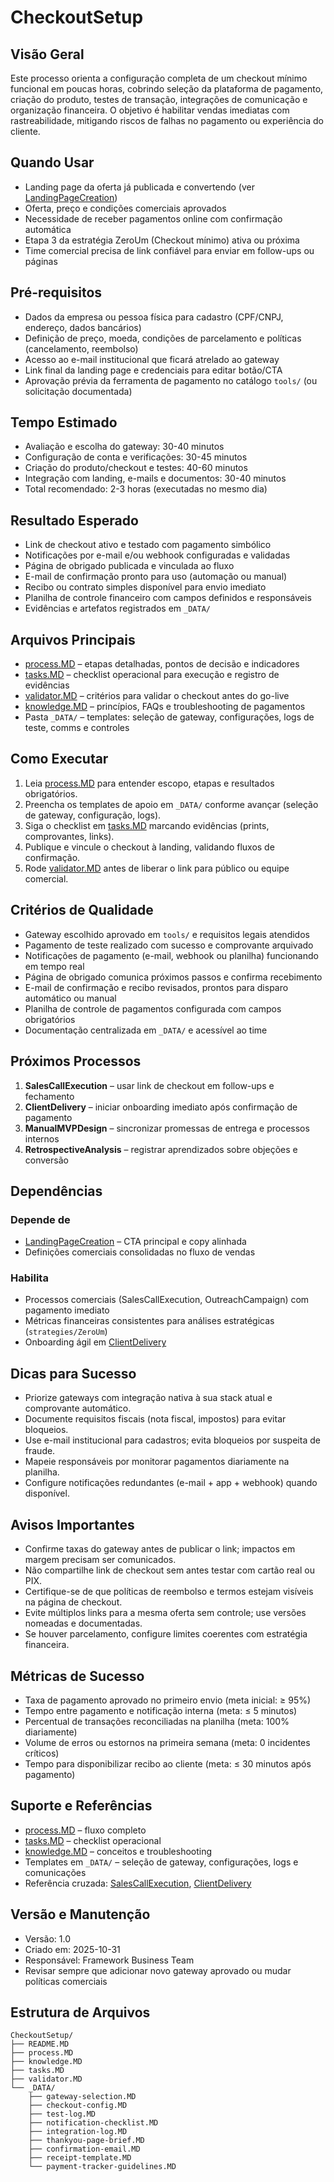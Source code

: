 # CheckoutSetup

## Visão Geral

Este processo orienta a configuração completa de um checkout mínimo funcional em poucas horas, cobrindo seleção da plataforma de pagamento, criação do produto, testes de transação, integrações de comunicação e organização financeira. O objetivo é habilitar vendas imediatas com rastreabilidade, mitigando riscos de falhas no pagamento ou experiência do cliente.

## Quando Usar
- Landing page da oferta já publicada e convertendo (ver [LandingPageCreation](../LandingPageCreation/process.MD))
- Oferta, preço e condições comerciais aprovados
- Necessidade de receber pagamentos online com confirmação automática
- Etapa 3 da estratégia ZeroUm (Checkout mínimo) ativa ou próxima
- Time comercial precisa de link confiável para enviar em follow-ups ou páginas

## Pré-requisitos
- Dados da empresa ou pessoa física para cadastro (CPF/CNPJ, endereço, dados bancários)
- Definição de preço, moeda, condições de parcelamento e políticas (cancelamento, reembolso)
- Acesso ao e-mail institucional que ficará atrelado ao gateway
- Link final da landing page e credenciais para editar botão/CTA
- Aprovação prévia da ferramenta de pagamento no catálogo `tools/` (ou solicitação documentada)

## Tempo Estimado
- Avaliação e escolha do gateway: 30-40 minutos
- Configuração de conta e verificações: 30-45 minutos
- Criação do produto/checkout e testes: 40-60 minutos
- Integração com landing, e-mails e documentos: 30-40 minutos
- Total recomendado: 2-3 horas (executadas no mesmo dia)

## Resultado Esperado
- Link de checkout ativo e testado com pagamento simbólico
- Notificações por e-mail e/ou webhook configuradas e validadas
- Página de obrigado publicada e vinculada ao fluxo
- E-mail de confirmação pronto para uso (automação ou manual)
- Recibo ou contrato simples disponível para envio imediato
- Planilha de controle financeiro com campos definidos e responsáveis
- Evidências e artefatos registrados em `_DATA/`

## Arquivos Principais
- [process.MD](process.MD) – etapas detalhadas, pontos de decisão e indicadores
- [tasks.MD](tasks.MD) – checklist operacional para execução e registro de evidências
- [validator.MD](validator.MD) – critérios para validar o checkout antes do go-live
- [knowledge.MD](knowledge.MD) – princípios, FAQs e troubleshooting de pagamentos
- Pasta `_DATA/` – templates: seleção de gateway, configurações, logs de teste, comms e controles

## Como Executar
1. Leia [process.MD](process.MD) para entender escopo, etapas e resultados obrigatórios.
2. Preencha os templates de apoio em `_DATA/` conforme avançar (seleção de gateway, configuração, logs).
3. Siga o checklist em [tasks.MD](tasks.MD) marcando evidências (prints, comprovantes, links).
4. Publique e vincule o checkout à landing, validando fluxos de confirmação.
5. Rode [validator.MD](validator.MD) antes de liberar o link para público ou equipe comercial.

## Critérios de Qualidade
- Gateway escolhido aprovado em `tools/` e requisitos legais atendidos
- Pagamento de teste realizado com sucesso e comprovante arquivado
- Notificações de pagamento (e-mail, webhook ou planilha) funcionando em tempo real
- Página de obrigado comunica próximos passos e confirma recebimento
- E-mail de confirmação e recibo revisados, prontos para disparo automático ou manual
- Planilha de controle de pagamentos configurada com campos obrigatórios
- Documentação centralizada em `_DATA/` e acessível ao time

## Próximos Processos
1. **SalesCallExecution** – usar link de checkout em follow-ups e fechamento
2. **ClientDelivery** – iniciar onboarding imediato após confirmação de pagamento
3. **ManualMVPDesign** – sincronizar promessas de entrega e processos internos
4. **RetrospectiveAnalysis** – registrar aprendizados sobre objeções e conversão

## Dependências
### Depende de
- [LandingPageCreation](../LandingPageCreation/process.MD) – CTA principal e copy alinhada
- Definições comerciais consolidadas no fluxo de vendas

### Habilita
- Processos comerciais (SalesCallExecution, OutreachCampaign) com pagamento imediato
- Métricas financeiras consistentes para análises estratégicas (`strategies/ZeroUm`)
- Onboarding ágil em [ClientDelivery](../ClientDelivery/process.MD)

## Dicas para Sucesso
- Priorize gateways com integração nativa à sua stack atual e comprovante automático.
- Documente requisitos fiscais (nota fiscal, impostos) para evitar bloqueios.
- Use e-mail institucional para cadastros; evita bloqueios por suspeita de fraude.
- Mapeie responsáveis por monitorar pagamentos diariamente na planilha.
- Configure notificações redundantes (e-mail + app + webhook) quando disponível.

## Avisos Importantes
- Confirme taxas do gateway antes de publicar o link; impactos em margem precisam ser comunicados.
- Não compartilhe link de checkout sem antes testar com cartão real ou PIX.
- Certifique-se de que políticas de reembolso e termos estejam visíveis na página de checkout.
- Evite múltiplos links para a mesma oferta sem controle; use versões nomeadas e documentadas.
- Se houver parcelamento, configure limites coerentes com estratégia financeira.

## Métricas de Sucesso
- Taxa de pagamento aprovado no primeiro envio (meta inicial: ≥ 95%)
- Tempo entre pagamento e notificação interna (meta: ≤ 5 minutos)
- Percentual de transações reconciliadas na planilha (meta: 100% diariamente)
- Volume de erros ou estornos na primeira semana (meta: 0 incidentes críticos)
- Tempo para disponibilizar recibo ao cliente (meta: ≤ 30 minutos após pagamento)

## Suporte e Referências
- [process.MD](process.MD) – fluxo completo
- [tasks.MD](tasks.MD) – checklist operacional
- [knowledge.MD](knowledge.MD) – conceitos e troubleshooting
- Templates em `_DATA/` – seleção de gateway, configurações, logs e comunicações
- Referência cruzada: [SalesCallExecution](../SalesCallExecution/process.MD), [ClientDelivery](../ClientDelivery/process.MD)

## Versão e Manutenção
- Versão: 1.0
- Criado em: 2025-10-31
- Responsável: Framework Business Team
- Revisar sempre que adicionar novo gateway aprovado ou mudar políticas comerciais

## Estrutura de Arquivos
```
CheckoutSetup/
├── README.MD
├── process.MD
├── knowledge.MD
├── tasks.MD
├── validator.MD
└── _DATA/
    ├── gateway-selection.MD
    ├── checkout-config.MD
    ├── test-log.MD
    ├── notification-checklist.MD
    ├── integration-log.MD
    ├── thankyou-page-brief.MD
    ├── confirmation-email.MD
    ├── receipt-template.MD
    └── payment-tracker-guidelines.MD
```

